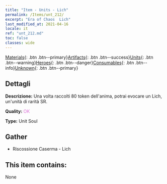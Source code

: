 ```yaml
---
title: "Item - Units - Lich"
permalink: /Items/unt_212/
excerpt: "Era of Chaos  Lich"
last_modified_at: 2021-04-16
locale: it
ref: "unt_212.md"
toc: false
classes: wide
---
```

 [Materials](/it/Items/){: .btn .btn--primary}[Artifacts](/it/Items/Artifacts/){: .btn .btn--success}[Units](/it/Items/Units/){: .btn .btn--warning}[Heroes](/it/Items/Heroes/){: .btn .btn--danger}[Consumables](/it/Items/Consumables/){: .btn .btn--info}[Unknown](/it/Items/Unknown/){: .btn .btn--primary}

## Dettagli
 **Descrizione:** Una volta raccolti 80 token dell'anima, potrai evocare un Lich, un'unità di rarità SR.

 **Quality:** <span style="color: #DA70D6">OK</span>

 **Type:** Unit Soul

## Gather

*    Riscossione Caserma - Lich 

## This item contains:

  None

